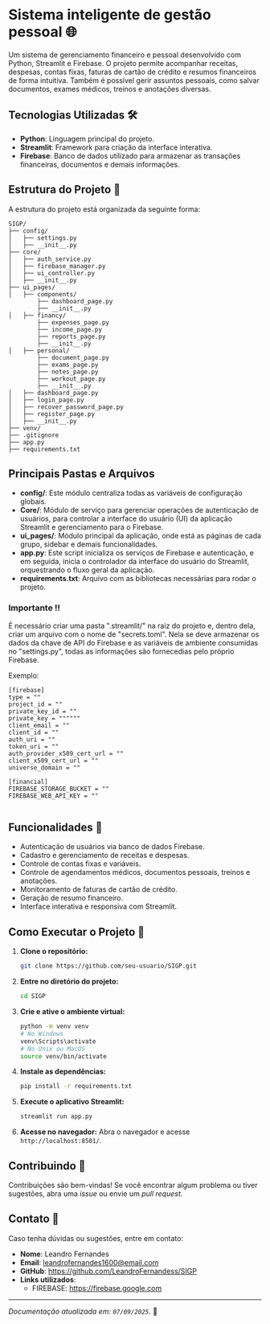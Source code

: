 # Sistema inteligente de gestão pessoal 🌐

Um sistema de gerenciamento financeiro e pessoal desenvolvido com Python, Streamlit e Firebase. 
O projeto permite acompanhar receitas, despesas, contas fixas, faturas de cartão de crédito e resumos financeiros de forma intuitiva.
Também é possível gerir assuntos pessoais, como salvar documentos, exames médicos, treinos e anotações diversas.

## Tecnologias Utilizadas 🛠️

- **Python**: Linguagem principal do projeto.
- **Streamlit**: Framework para criação da interface interativa.
- **Firebase**: Banco de dados utilizado para armazenar as transações financeiras, documentos e demais informações.

## Estrutura do Projeto 📂

A estrutura do projeto está organizada da seguinte forma:

```
SIGP/
├── config/
│   ├── settings.py  
│   ├── __init__.py
├── core/
│   ├── auth_service.py  
│   ├── firebase_manager.py
│   ├── ui_controller.py  
│   ├── __init__.py
├── ui_pages/
│   ├── components/
        ├── dashboard_page.py
        ├── __init__.py
│   ├── financy/
        ├── expenses_page.py
        ├── income_page.py
        ├── reports_page.py
        ├── __init__.py
│   ├── personal/
        ├── document_page.py
        ├── exams_page.py
        ├── notes_page.py
        ├── workout_page.py
        ├── __init__.py
│   ├── dashboard_page.py
│   ├── login_page.py
│   ├── recover_password_page.py
│   ├── register_page.py
│   ├── __init__.py
├── venv/ 
├── .gitignore  
├── app.py  
├── requirements.txt  
```

## Principais Pastas e Arquivos

- **config/**: Este módulo centraliza todas as variáveis de configuração globais.
- **Core/**: Módulo de serviço para gerenciar operações de autenticação de usuários, para controlar a interface do usuário (UI) da aplicação Streamlit e gerenciamento para o Firebase.
- **ui_pages/**: Módulo principal da aplicação, onde está as páginas de cada grupo, sidebar e demais funcionalidades.
- **app.py**: Este script inicializa os serviços de Firebase e autenticação, e em seguida, inicia o controlador da interface do usuário do Streamlit, orquestrando o fluxo geral da aplicação.
- **requirements.txt**: Arquivo com as bibliotecas necessárias para rodar o projeto.

### Importante ‼️

É necessário criar uma pasta ".streamlit/" na raiz do projeto e, dentro dela, criar um arquivo com o nome de "secrets.toml".
Nela se deve armazenar os dados da chave de API do Firebase e as variáveis de ambiente consumidas no "settings.py", todas as informações são fornecedias pelo próprio Firebase.

Exemplo:

```
[firebase]
type = ""
project_id = ""
private_key_id = ""
private_key = """"""
client_email = ""
client_id = ""
auth_uri = ""
token_uri = ""
auth_provider_x509_cert_url = ""
client_x509_cert_url = ""
universe_domain = ""

[financial]
FIREBASE_STORAGE_BUCKET = ""
FIREBASE_WEB_API_KEY = ""
 
```

## Funcionalidades 🚀

- Autenticação de usuários via banco de dados Firebase.
- Cadastro e gerenciamento de receitas e despesas.
- Controle de contas fixas e variáveis.
- Controle de agendamentos médicos, documentos pessoais, treinos e anotações.
- Monitoramento de faturas de cartão de crédito.
- Geração de resumo financeiro.
- Interface interativa e responsiva com Streamlit.

## Como Executar o Projeto 🔧

1. **Clone o repositório:**
   ```bash
   git clone https://github.com/seu-usuario/SIGP.git
   ```
2. **Entre no diretório do projeto:**
   ```bash
   cd SIGP
   ```
3. **Crie e ative o ambiente virtual:**
   ```bash
   python -m venv venv
   # No Windows
   venv\Scripts\activate
   # No Unix ou MacOS
   source venv/bin/activate
   ```
4. **Instale as dependências:**
   ```bash
   pip install -r requirements.txt
   ```
5. **Execute o aplicativo Streamlit:**
   ```bash
   streamlit run app.py
   ```
6. **Acesse no navegador:**
   Abra o navegador e acesse `http://localhost:8501/`.

## Contribuindo 🤝

Contribuições são bem-vindas! Se você encontrar algum problema ou tiver sugestões, abra uma *issue* ou envie um *pull request*.

## Contato 💬

Caso tenha dúvidas ou sugestões, entre em contato:

- **Nome**: Leandro Fernandes
- **Email**: leandrofernandes1600@email.com
- **GitHub**: https://github.com/LeandroFernandess/SIGP
- **Links utilizados**:
  - FIREBASE: https://firebase.google.com
---

*Documentação atualizada em: `07/09/2025`.* 🚀

